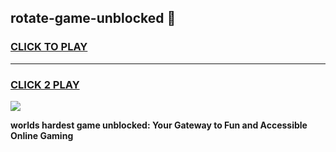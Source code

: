 
## rotate-game-unblocked 👋
<h3>
<a href="https://premium.freeplayer.one?title=rotate-game-unblocked&ref=14F">CLICK TO PLAY</a></h3>
<hr>

<h3>
<a href="https://premium.freeplayer.one?title=rotate-game-unblocked&ref=14F">CLICK 2 PLAY</a>
  
</h3>

<a href="https://premium.freeplayer.one?title=rotate-game-unblocked&ref=12F/"><img src="https://clearcache.store/games.png"></a>


**worlds hardest game unblocked: Your Gateway to Fun and Accessible Online Gaming**

